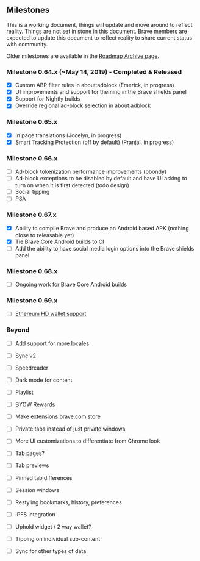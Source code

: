 ## Milestones

This is a working document, things will update and move around to reflect reality. 
Things are not set in stone in this document.  Brave members are expected to update this document to reflect reality to share current status with community.

Older milestones are available in the [Roadmap Archive page](https://github.com/brave/brave-browser/wiki/Roadmap-Archive).

### Milestone 0.64.x (~May 14, 2019) - Completed & Released

- [x] Custom ABP filter rules in about:adblock (Emerick, in progress)
- [x] UI improvements and support for theming in the Brave shields panel
- [x] Support for Nightly builds
- [x] Override regional ad-block selection in about:adblock

### Milestone 0.65.x
- [x] In page translations (Jocelyn, in progress)
- [x] Smart Tracking Protection (off by default) (Pranjal, in progress)

### Milestone 0.66.x
- [ ] Ad-block tokenization performance improvements (bbondy)
- [ ] Ad-block exceptions to be disabled by default and have UI asking to turn on when it is first detected (todo design)
- [ ] Social tipping
- [ ] P3A

### Milestone 0.67.x

- [x] Ability to compile Brave and produce an Android based APK (nothing close to releasable yet)
- [x] Tie Brave Core Android builds to CI
- [ ] Add the ability to have social media login options into the Brave shields panel

### Milestone 0.68.x

- [ ] Ongoing work for Brave Core Android builds

### Milestone 0.69.x

- [ ] [Ethereum HD wallet support](https://github.com/brave/brave-browser/issues/4494)

### Beyond

- [ ] Add support for more locales
- [ ] Sync v2
- [ ] Speedreader
- [ ] Dark mode for content
- [ ] Playlist
- [ ] BYOW Rewards
- [ ] Make extensions.brave.com store
- [ ] Private tabs instead of just private windows
- [ ] More UI customizations to differentiate from Chrome look
- [ ] Tab pages?
- [ ] Tab previews
- [ ] Pinned tab differences
- [ ] Session windows
- [ ] Restyling bookmarks, history, preferences
- [ ] IPFS integration
- [ ] Uphold widget / 2 way wallet?
- [ ] Tipping on individual sub-content
- [ ] Sync for other types of data

